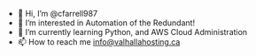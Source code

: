 - 👋 Hi, I’m @cfarrell987
- 👀 I’m interested in Automation of the Redundant!
- 🌱 I’m currently learning Python, and AWS Cloud Administration
- 📫 How to reach me info@valhallahosting.ca

<!---
cfarrell987/cfarrell987 is a ✨ special ✨ repository because its `README.md` (this file) appears on your GitHub profile.
You can click the Preview link to take a look at your changes.
--->
